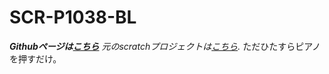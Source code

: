 # SCR-P1038-BL
_**Githubページは[こちら](https://cocoa1484-git.github.io/SCR-P1038-BL/)**_
*元のscratchプロジェクトは[こちら](https://scratch.mit.edu/projects/1107953209).*
ただひたすらピアノを押すだけ。
